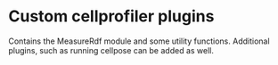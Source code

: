 # Custom cellprofiler plugins

Contains the MeasureRdf module and some utility functions.  Additional plugins,
such as running cellpose can be added as well.
